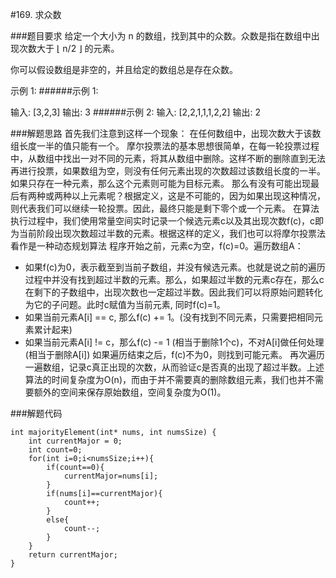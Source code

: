 #169. 求众数


###题目要求
给定一个大小为 n 的数组，找到其中的众数。众数是指在数组中出现次数大于 ⌊ n/2 ⌋ 的元素。

你可以假设数组是非空的，并且给定的数组总是存在众数。

示例 1:
######示例 1:

输入: [3,2,3]
输出: 3
######示例 2:
输入: [2,2,1,1,1,2,2]
输出: 2

	
###解题思路
首先我们注意到这样一个现象： 在任何数组中，出现次数大于该数组长度一半的值只能有一个。
摩尔投票法的基本思想很简单，在每一轮投票过程中，从数组中找出一对不同的元素，将其从数组中删除。这样不断的删除直到无法再进行投票，如果数组为空，则没有任何元素出现的次数超过该数组长度的一半。如果只存在一种元素，那么这个元素则可能为目标元素。
那么有没有可能出现最后有两种或两种以上元素呢？根据定义，这是不可能的，因为如果出现这种情况，则代表我们可以继续一轮投票。因此，最终只能是剩下零个或一个元素。
在算法执行过程中，我们使用常量空间实时记录一个候选元素c以及其出现次数f(c)，c即为当前阶段出现次数超过半数的元素。根据这样的定义，我们也可以将摩尔投票法看作是一种动态规划算法
程序开始之前，元素c为空，f(c)=0。遍历数组A：
* 如果f(c)为0，表示截至到当前子数组，并没有候选元素。也就是说之前的遍历过程中并没有找到超过半数的元素。那么，如果超过半数的元素c存在，那么c在剩下的子数组中，出现次数也一定超过半数。因此我们可以将原始问题转化为它的子问题。此时c赋值为当前元素, 同时f(c)=1。
* 如果当前元素A[i] == c, 那么f(c) += 1。(没有找到不同元素，只需要把相同元素累计起来)
* 如果当前元素A[i] != c，那么f(c) -= 1 (相当于删除1个c)，不对A[i]做任何处理(相当于删除A[i])
如果遍历结束之后，f(c)不为0，则找到可能元素。
再次遍历一遍数组，记录c真正出现的次数，从而验证c是否真的出现了超过半数。上述算法的时间复杂度为O(n)，而由于并不需要真的删除数组元素，我们也并不需要额外的空间来保存原始数组，空间复杂度为O(1)。

###解题代码

	int majorityElement(int* nums, int numsSize) {
	    int currentMajor = 0;
	    int count=0;
	    for(int i=0;i<numsSize;i++){
	        if(count==0){
	            currentMajor=nums[i];
	        }
	        if(nums[i]==currentMajor){
	            count++;
	        }
	        else{
	            count--;
	        }
	    }      
	    return currentMajor;
	}

